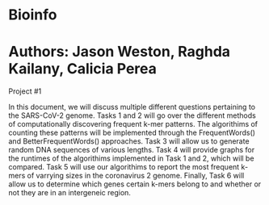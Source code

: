 # Bioinfo
# Authors: Jason Weston, Raghda Kailany, Calicia Perea
Project #1


In this document, we will discuss multiple different questions pertaining to the SARS-CoV-2 genome. Tasks 1 and 2 will go over the different methods of computationally discovering frequent k-mer patterns. The algorithims of counting these patterns will be implemented through the FrequentWords() and BetterFrequentWords() approaches. Task 3 will allow us to generate random DNA sequences of various lengths. Task 4 will provide graphs for the runtimes of the algorithims implemented in Task 1 and 2, which will be compared. Task 5 will use our algorithims to report the most frequent k-mers of varrying sizes in the coronavirus 2 genome. Finally, Task 6 will allow us to determine which genes certain k-mers belong to and whether or not they are in an intergeneic region.
